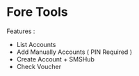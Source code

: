 # Fore Tools

Features :

- List Accounts
- Add Manually Accounts ( PIN Required )
- Create Account + SMSHub
- Check Voucher
